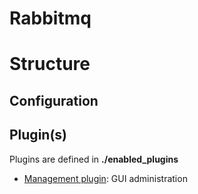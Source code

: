 # Rabbitmq

# Structure

## Configuration
## Plugin(s)
Plugins are defined in __./enabled_plugins__
* [Management plugin](https://www.rabbitmq.com/management.html): GUI administration
